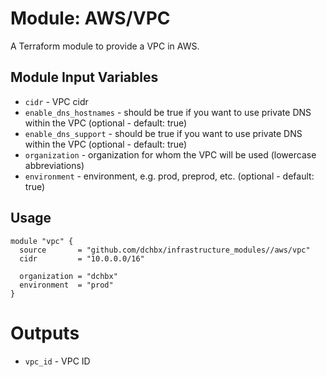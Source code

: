 Module: AWS/VPC
===============

A Terraform module to provide a VPC in AWS.


Module Input Variables
----------------------

- `cidr` 		 - VPC cidr
- `enable_dns_hostnames` - should be true if you want to use private DNS within the VPC (optional - default: true)
- `enable_dns_support`   - should be true if you want to use private DNS within the VPC (optional - default: true)
- `organization` 	 - organization for whom the VPC will be used (lowercase abbreviations)
- `environment` 	 - environment, e.g. prod, preprod, etc. (optional - default: true)

Usage
-----

```hcl
module "vpc" {
  source       = "github.com/dchbx/infrastructure_modules//aws/vpc"
  cidr         = "10.0.0.0/16"
  
  organization = "dchbx"
  environment  = "prod"
}
```

Outputs
=======

 - `vpc_id` - VPC ID
